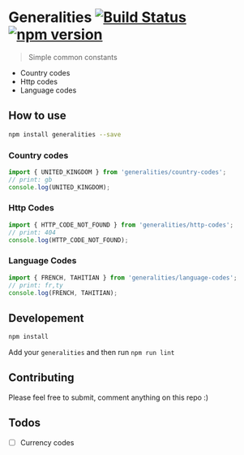 # Generalities [![Build Status](https://travis-ci.org/remithomas/generalities.svg?branch=master)](https://travis-ci.org/remithomas/generalities) [![npm version](https://img.shields.io/npm/v/generalities.svg?style=flat-square)](https://www.npmjs.com/package/generalities)

> Simple common constants

- Country codes
- Http codes
- Language codes

## How to use

```bash
npm install generalities --save
```

### Country codes

```js
import { UNITED_KINGDOM } from 'generalities/country-codes';
// print: gb
console.log(UNITED_KINGDOM);
```

### Http Codes

```js
import { HTTP_CODE_NOT_FOUND } from 'generalities/http-codes';
// print: 404
console.log(HTTP_CODE_NOT_FOUND);
```

### Language Codes

```js
import { FRENCH, TAHITIAN } from 'generalities/language-codes';
// print: fr,ty
console.log(FRENCH, TAHITIAN);
```

## Developement

```bash
npm install
```

Add your `generalities` and then run `npm run lint`

## Contributing

Please feel free to submit, comment anything on this repo :)

## Todos

- [ ] Currency codes
